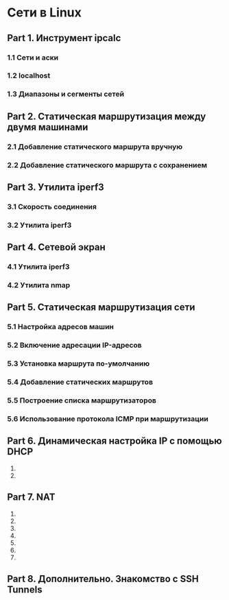 # Сети в Linux

## Part 1. Инструмент ipcalc

### 1.1 Cети и аски
### 1.2  localhost
### 1.3 Диапазоны и сегменты сетей

## Part 2. Статическая маршрутизация между двумя машинами

### 2.1 Добавление статического маршрута вручную
### 2.2 Добавление статического маршрута с сохранением

## Part 3. Утилита iperf3

### 3.1 Скорость соединения
### 3.2 Утилита iperf3

## Part 4. Сетевой экран

### 4.1 Утилита iperf3
### 4.2 Утилита   nmap

## Part 5. Статическая маршрутизация сети

### 5.1 Настройка адресов машин
### 5.2 Включение адресации IP-адресов
### 5.3 Установка маршрута по-умолчанию
### 5.4 Добавление статических маршрутов
### 5.5 Построение списка маршрутизаторов
### 5.6 Использование протокола ICMP  при маршрутизации

## Part 6. Динамическая настройка IP с помощью DHCP

1.
2.

## Part 7. NAT 

1.
2.
3.
4.
5.
6.
7.

## Part 8. Дополнительно. Знакомство с SSH Tunnels


